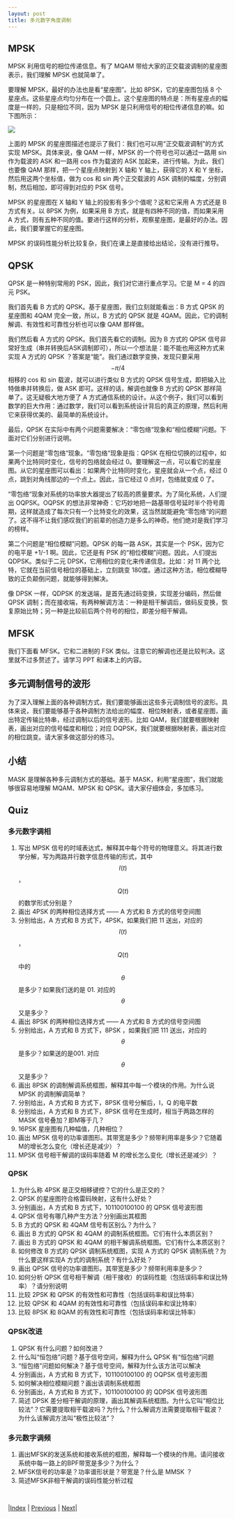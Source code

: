 ```yaml
---
layout: post
title: 多元数字角度调制
---
```


## MPSK

MPSK 利用信号的相位传递信息。有了 MQAM 带给大家的正交载波调制的星座图表示，我们理解 MPSK 也就简单了。

要理解 MPSK，最好的办法也是看“星座图”。比如 8PSK，它的星座图包括 8 个星座点。这些星座点均匀分布在一个圆上。这个星座图的特点是：所有星座点的幅度是一样的，只是相位不同，因为 MPSK 是只利用信号的相位传递信息的嘛。如下图所示：

![](fig/8PSK_Gray_Coded.svg)

上面的 MPSK 的星座图描述也提示了我们：我们也可以用“正交载波调制”的方式实现 MPSK。具体来说，像 QAM 一样，MPSK 的一个符号也可以通过一路用 sin 作为载波的 ASK 和一路用 cos 作为载波的 ASK 加起来，进行传输。为此，我们也要像 QAM 那样，把一个星座点映射到 X 轴和 Y 轴上，获得它的 X 和 Y 坐标，然后用这两个坐标值，做为 cos 和 sin 两个正交载波的 ASK 调制的幅度，分别调制，然后相加，即可得到对应的 PSK 信号。

MPSK 的星座图在 X 轴和 Y 轴上的投影有多少个值呢？这和它采用 A 方式还是 B 方式有关。以 8PSK 为例，如果采用 B 方式，就是有四种不同的值，而如果采用 A 方式，则有五种不同的值。要进行这样的分析，观察星座图，是最好的办法。因此，我们要掌握它的星座图。

MPSK 的误码性能分析比较复杂，我们在课上是直接给出结论，没有进行推导。

## QPSK

QPSK 是一种特别常用的 PSK，因此，我们对它进行重点学习。它是 M = 4 的四元 PSK。

我们首先看 B 方式的 QPSK。基于星座图，我们立刻就能看出：B 方式 QPSK 的星座图和 4QAM 完全一致，所以，B 方式的 QPSK 就是 4QAM。因此，它的调制解调、有效性和可靠性分析也可以像 QAM 那样做。

我们然后看 A 方式的 QPSK。我们首先看它的调制。因为 B 方式的 QPSK 信号非常好生成（串并转换后ASK调制即可），所以一个想法是：能不能也用这种方式来实现 A 方式的 QPSK ？答案是“能”。我们通过数学变换，发现只要采用 $$ - \pi/4$$ 相移的 cos 和 sin 载波，就可以进行类似 B 方式的 QPSK 信号生成，即把输入比特做串并转换后，做 ASK 即可。这样的话，解调也就像 B 方式的 QPSK 那样简单了。这无疑极大地方便了 A 方式通信系统的设计。从这个例子，我们可以看到数学的巨大作用：通过数学，我们可以看到系统设计背后的真正的原理，然后利用它来获得优美的、最简单的系统设计。

最后，QPSK 在实际中有两个问题需要解决：“零包络“现象和“相位模糊”问题。下面对它们分别进行说明。

第一个问题是“零包络“现象。“零包络“现象是指：QPSK 在相位切换的过程中，如果两个比特同时变化，信号的包络就会经过 0。要理解这一点，可以看它的星座图。从它的星座图可以看出：如果两个比特同时变化，星座就会从一个点，经过 0 点，跳到对角线那边的一个点上。因此，当它经过 0 点时，包络就变成 0 了。

“零包络“现象对系统的功率放大器提出了较高的质量要求。为了简化系统，人们提出 OQPSK。OQPSK 的想法非常神奇：它巧妙地把一路基带信号延时半个符号周期，这样就造成了每次只有一个比特变化的效果，这当然就能避免“零包络“的问题了。这不得不让我们感叹我们的前辈的创造力是多么的神奇。他们绝对是我们学习的榜样。

第二个问题是“相位模糊”问题。QPSK 的每一路 ASK，其实是一个 PSK，因为它的电平是 +1/-1 啊。因此，它还是有 PSK 的“相位模糊”问题。因此，人们提出 QDPSK。类似于二元 DPSK，它用相位的变化来传递信息。比如：对 11 两个比特，它就在当前信号相位的基础上，立刻跳变 180度。通过这种方法，相位模糊导致的正负颠倒问题，就能够得到解决。

像 DPSK 一样，QDPSK 的发送端，是首先通过码变换，实现差分编码，然后做 QPSK 调制；而在接收端，有两种解调方法：一种是相干解调后，做码反变换，恢复原始比特；另一种是比较前后两个符号的相位，即差分相干解调。

## MFSK

我们下面看 MFSK。它和二进制的 FSK 类似。注意它的解调也还是比较判决。这里就不过多赘述了。请学习 PPT 和课本上的内容。

## 多元调制信号的波形

为了深入理解上面的各种调制方式，我们要能够画出这些多元调制信号的波形。具体来说，我们要能够基于各种调制方法给出的幅度、相位映射表，或者星座图，画出特定传输比特串，经过调制以后的信号波形。比如 QAM，我们就要根据映射表，画出对应的信号幅度和相位；对应 DQPSK，我们就要根据映射表，画出对应的相位跳变。请大家多做这部分的练习。

## 小结

MASK 是理解各种多元调制方式的基础。基于 MASK，利用“星座图”，我们就能够很容易地理解 MQAM、MPSK 和 QPSK。请大家仔细体会，多加练习。

## Quiz

### 多元数字调相

1. 写出 MPSK 信号的时域表达式，解释其中每个符号的物理意义。将其进行数学分解，写为两路并行数字信息传输的形式，其中 $$I(t)$$，$$Q(t)$$ 的数学形式分别是？
1. 画出 4PSK 的两种相位选择方式 —— A 方式和 B 方式的信号空间图
1. 分别给出，A 方式和 B 方式下，4PSK，如果我们把 11 送出，对应的 $$I(t)$$，$$Q(t)$$中的 $$\theta$$ 是多少？如果我们送的是 01. 对应的 $$\theta$$ 又是多少？
1. 画出 8PSK 的两种相位选择方式 —— A 方式和 B 方式的信号空间图
1. 分别给出，A 方式和 B 方式下，8PSK ，如果我们把 111 送出，对应的 $$\theta$$ 是多少？如果送的是001. 对应 $$\theta$$  又是多少？
1. 画出 8PSK 的调制解调系统框图，解释其中每一个模块的作用。为什么说 MPSK 的调制解调简单？
1. 分别给出，A 方式和 B 方式下，8PSK 信号分解后，I，Q 的电平数
1. 分别给出，A 方式和 B 方式下，8PSK 信号在生成时，相当于两路怎样的 MASK 信号叠加？即M等于几？
1. 16PSK 星座图有几种幅值，几种相位？
11. 画出 MPSK 信号的功率谱图形。其带宽是多少？频带利用率是多少？它随着M的增长怎么变化（增长还是减少）？
11. MPSK 信号相干解调的误码率随着 M 的增长怎么变化（增长还是减少）？

###  QPSK 

1. 为什么称 4PSK 是正交相移键控？它的什么是正交的？
1. QPSK 的星座图符合格雷码映射，这有什么好处？
1. 分别画出，A 方式和 B 方式下，101100100100 的 QPSK 信号波形图
1.  QPSK 信号有哪几种产生方法？分别画出其框图
1.  B 方式的 QPSK 和 4QAM 信号有区别么？为什么？
1. 画出 B 方式的 QPSK 和 4QAM 的调制系统框图。它们有什么本质区别？
1. 画出 B 方式的 QPSK 和 4QAM 的相干解调系统框图。它们有什么本质区别？
1. 如何修改 B 方式的 QPSK 调制系统框图，实现 A 方式的 QPSK 调制系统？为什么要这样实现A 方式的调制系统？有什么好处？
1. 画出 QPSK 信号的功率谱图形。其带宽是多少？频带利用率是多少？
11. 如何分析 QPSK 信号相干解调（相干接收）的误码性能（包括误码率和误比特率）？请分别说明
11. 比较 2PSK 和 QPSK 的有效性和可靠性（包括误码率和误比特率）
11. 比较 QPSK 和 4QAM 的有效性和可靠性（包括误码率和误比特率）
11. 比较 8PSK 和 8QAM 的有效性和可靠性（包括误码率和误比特率）

### QPSK改进

1. QPSK 有什么问题？如何改进？
1. 什么叫“恒包络”问题？基于信号空间，解释为什么 QPSK 有“恒包络”问题
1. “恒包络”问题如何解决？基于信号空间，解释为什么该方法可以解决
1. 分别画出，A 方式和 B 方式下，101100100100 的 OQPSK 信号波形图
1. 如何解决相位模糊问题？画出该调制系统框图
1. 分别画出，A 方式和 B 方式下，101100100100 的 QDPSK 信号波形图
1. 简述 DPSK 差分相干解调的原理，画出其解调系统框图。为什么它叫“相位比较法”？它需要提取相干载波吗？为什么？什么解调方法需要提取相干载波？为什么该解调方法叫“极性比较法”？

### 多元数字调频

1. 画出MFSK的发送系统和接收系统的框图，解释每一个模块的作用。请问接收系统中每一路上的BPF带宽是多少？为什么？
1. MFSK信号的功率是？功率谱形状是？带宽是？什么是 MMSK ？
1. 简述MFSK非相干解调的误码性能分析过程

<br/>

|[Index](./) | [Previous](5-11-qam) | [Next](5-17-msk)|
